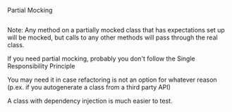 Partial Mocking 

<img data-src="img/angel_devil.png" style="background:none; border:none; box-shadow:none; width: 150px"/>

Note:
Any method on a partially mocked class that has expectations set up will be mocked, but calls to any other methods will pass through the real class.

If you need partial mocking, probably you don't follow the Single Responsibility Principle

You may need it in case refactoring is not an option for whatever reason (p.ex. if you autogenerate a class from a third party API)

A class with dependency injection is much easier to test.
 
